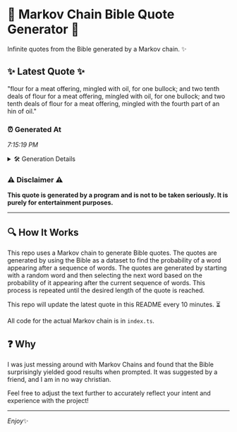 # 📖 Markov Chain Bible Quote Generator 📖

Infinite quotes from the Bible generated by a Markov chain. ✨

## ✨ Latest Quote ✨
"flour for a meat offering, mingled with oil, for one bullock; and two tenth deals of flour for a meat offering, mingled with oil, for one bullock; and two tenth deals of flour for a meat offering, mingled with the fourth part of an hin of oil."

### ⏰ Generated At
*7:15:19 PM*

<details>
    <summary>🛠️ Generation Details</summary>
    <p>
        <strong>🌱 Seed:</strong> flour<br>
        <strong>🔄 Iterations:</strong> 46<br>
        <strong>📜 Context History:</strong><br>[ flour ]: for<br>[ flour, for ]: a<br>[ flour, for, a ]: meat<br>[ flour, for, a, meat ]: offering,<br>[ flour, for, a, meat, offering, ]: mingled<br>[ flour, for, a, meat, offering,, mingled ]: with<br>[ for, a, meat, offering,, mingled, with ]: oil,<br>[ a, meat, offering,, mingled, with, oil, ]: for<br>[ meat, offering,, mingled, with, oil,, for ]: one<br>[ offering,, mingled, with, oil,, for, one ]: bullock;<br>[ mingled, with, oil,, for, one, bullock; ]: and<br>[ with, oil,, for, one, bullock;, and ]: two<br>[ oil,, for, one, bullock;, and, two ]: tenth<br>[ for, one, bullock;, and, two, tenth ]: deals<br>[ one, bullock;, and, two, tenth, deals ]: of<br>[ bullock;, and, two, tenth, deals, of ]: flour<br>[ and, two, tenth, deals, of, flour ]: for<br>[ two, tenth, deals, of, flour, for ]: a<br>[ tenth, deals, of, flour, for, a ]: meat<br>[ deals, of, flour, for, a, meat ]: offering,<br>[ of, flour, for, a, meat, offering, ]: mingled<br>[ flour, for, a, meat, offering,, mingled ]: with<br>[ for, a, meat, offering,, mingled, with ]: oil,<br>[ a, meat, offering,, mingled, with, oil, ]: for<br>[ meat, offering,, mingled, with, oil,, for ]: one<br>[ offering,, mingled, with, oil,, for, one ]: bullock;<br>[ mingled, with, oil,, for, one, bullock; ]: and<br>[ with, oil,, for, one, bullock;, and ]: two<br>[ oil,, for, one, bullock;, and, two ]: tenth<br>[ for, one, bullock;, and, two, tenth ]: deals<br>[ one, bullock;, and, two, tenth, deals ]: of<br>[ bullock;, and, two, tenth, deals, of ]: flour<br>[ and, two, tenth, deals, of, flour ]: for<br>[ two, tenth, deals, of, flour, for ]: a<br>[ tenth, deals, of, flour, for, a ]: meat<br>[ deals, of, flour, for, a, meat ]: offering,<br>[ of, flour, for, a, meat, offering, ]: mingled<br>[ flour, for, a, meat, offering,, mingled ]: with<br>[ for, a, meat, offering,, mingled, with ]: the<br>[ a, meat, offering,, mingled, with, the ]: fourth<br>[ meat, offering,, mingled, with, the, fourth ]: part<br>[ offering,, mingled, with, the, fourth, part ]: of<br>[ mingled, with, the, fourth, part, of ]: an<br>[ with, the, fourth, part, of, an ]: hin<br>[ the, fourth, part, of, an, hin ]: of<br>[ fourth, part, of, an, hin, of ]: oil.<br>
    </p>
</details>

### ⚠️ Disclaimer ⚠️
**This quote is generated by a program and is not to be taken seriously. It is purely for entertainment purposes.**

---

## 🔍 How It Works

This repo uses a Markov chain to generate Bible quotes. The quotes are generated by using the Bible as a dataset to find the probability of a word appearing after a sequence of words. The quotes are generated by starting with a random word and then selecting the next word based on the probability of it appearing after the current sequence of words. This process is repeated until the desired length of the quote is reached.

This repo will update the latest quote in this README every 10 minutes. ⏳

All code for the actual Markov chain is in `index.ts`.

## ❓ Why

I was just messing around with Markov Chains and found that the Bible surprisingly yielded good results when prompted. 
It was suggested by a friend, and I am in no way christian.

Feel free to adjust the text further to accurately reflect your intent and experience with the project!

---

*Enjoy*✨
